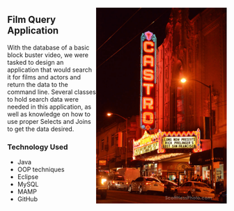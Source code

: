 <dl>
	<img src="https://raw.githubusercontent.com/Chioxin/FilmQueryProject/master/MovieTheatre.png" ALIGN="right" alt="UML Diagram" width="300">
</dl>

## Film Query Application

With the database of a basic block buster video, we were tasked to design an application that would search it for films and actors and return the data to the command line. Several classes to hold search data were needed in this application, as well as knowledge on how to use proper Selects and Joins to get the data desired.

### Technology Used
* Java
 * OOP techniques
* Eclipse
* MySQL
* MAMP
* GitHub